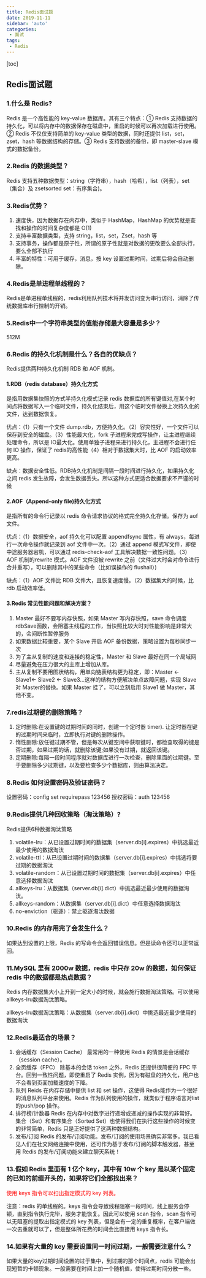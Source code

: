 ```yaml
---
title: Redis面试题
date: 2019-11-11
sidebar: 'auto'
categories:
 - 面试
tags:
 - Redis
---
```


[toc]


## Redis面试题

### 1.什么是 Redis?
Redis 是一个高性能的 key-value 数据库。其有三个特点：① Redis 支持数据的持久化，可以将内存中的数据保存在磁盘中，重启的时候可以再次加载进行使用。② Redis 不仅仅支持简单的 key-value 类型的数据，同时还提供 list，set，zset，hash 等数据结构的存储。③ Redis 支持数据的备份，即 master-slave 模式的数据备份。

### 2.Redis 的数据类型？
Redis 支持五种数据类型：string（字符串），hash（哈希），list（列表），set（集合）及 zsetsorted set：有序集合)。

### 3.Redis优势？
1. 速度快，因为数据存在内存中，类似于 HashMap，HashMap 的优势就是查找和操作的时间复杂度都是 O(1)
2. 支持丰富数据类型，支持 string，list，set，Zset，hash 等
3. 支持事务，操作都是原子性，所谓的原子性就是对数据的更改要么全部执行，要么全部不执行
4. 丰富的特性：可用于缓存，消息，按 key 设置过期时间，过期后将会自动删除。

### 4.Redis是单进程单线程的？
Redis是单进程单线程的，redis利用队列技术将并发访问变为串行访问，消除了传统数据库串行控制的开销。

### 5.Redis中一个字符串类型的值能存储最大容量是多少？
512M

### 6.Redis 的持久化机制是什么？各自的优缺点？
Redis提供两种持久化机制 RDB 和 AOF 机制。

#### 1.RDB（redis database）持久化方式

是指用数据集快照的方式半持久化模式记录 redis 数据库的所有键值对,在某个时间点将数据写入一个临时文件，持久化结束后，用这个临时文件替换上次持久化的文件，达到数据恢复。

优点：（1）只有一个文件 dump.rdb，方便持久化。（2）容灾性好，一个文件可以保存到安全的磁盘。（3）性能最大化，fork 子进程来完成写操作，让主进程继续处理命令，所以是 IO最大化。使用单独子进程来进行持久化，主进程不会进行任何 IO 操作，保证了 redis的高性能（4）相对于数据集大时，比 AOF 的启动效率更高。

缺点：数据安全性低。RDB持久化机制是间隔一段时间进行持久化，如果持久化之间 redis 发生故障，会发生数据丢失。所以这种方式更适合数据要求不严谨的时候

#### 2.AOF（Append-only file)持久化方式
是指所有的命令行记录以 redis 命令请求协议的格式完全持久化存储。保存为 aof 文件。

优点：（1）数据安全，aof 持久化可以配置 appendfsync 属性，有 always，每进行一次命令操作就记录到 aof 文件中一次。（2）通过 append 模式写文件，即使中途服务器宕机，可以通过 redis-check-aof 工具解决数据一致性问题。（3）AOF 机制的rewrite 模式。AOF 文件没被 rewrite 之前（文件过大时会对命令进行合并重写），可以删除其中的某些命令（比如误操作的 flushall）)

缺点：（1）AOF 文件比 RDB 文件大，且恢复速度慢。（2）数据集大的时候，比 rdb 启动效率低。

#### 3.Redis 常见性能问题和解决方案？
1. Master 最好不要写内存快照，如果 Master 写内存快照，save 命令调度 rdbSave函数，会阻塞主线程的工作，当快照比较大时对性能影响是非常大的，会间断性暂停服务
2. 如果数据比较重要，某个 Slave 开启 AOF 备份数据，策略设置为每秒同步一次   
3. 为了主从复制的速度和连接的稳定性，Master 和 Slave 最好在同一个局域网
4. 尽量避免在压力很大的主库上增加从库。
5. 主从复制不要用图状结构，用单向链表结构更为稳定，即：Master <- Slave1<- Slave2 <- Slave3…这样的结构方便解决单点故障问题，实现 Slave 对 Master的替换。如果 Master 挂了，可以立刻启用 Slave1 做 Master，其他不变。

### 7.redis过期键的删除策略？
1. 定时删除:在设置键的过期时间的同时，创建一个定时器 timer). 让定时器在键的过期时间来临时，立即执行对键的删除操作。
2. 惰性删除:放任键过期不管，但是每次从键空间中获取键时，都检查取得的键是否过期，如果过期的话，就删除该键;如果没有过期，就返回该键。
3. 定期删除:每隔一段时间程序就对数据库进行一次检查，删除里面的过期键。至于要删除多少过期键，以及要检查多少个数据库，则由算法决定。

### 8.Redis 如何设置密码及验证密码？
设置密码：config set requirepass 123456
授权密码：auth 123456

### 9.Redis提供几种回收策略（淘汰策略）?
Redis提供6种数据淘汰策略
1. volatile-lru：从已设置过期时间的数据集（server.db[i].expires）中挑选最近最少使用的数据淘汰
2. volatile-ttl：从已设置过期时间的数据集（server.db[i].expires）中挑选将要过期的数据淘汰
3. volatile-random：从已设置过期时间的数据集（server.db[i].expires）中任意选择数据淘汰
4. allkeys-lru：从数据集（server.db[i].dict）中挑选最近最少使用的数据淘汰。
5. allkeys-random：从数据集（server.db[i].dict）中任意选择数据淘汰
6. no-enviction（驱逐）：禁止驱逐淘汰数据

### 10.Redis 的内存用完了会发生什么？
如果达到设置的上限，Redis 的写命令会返回错误信息。但是读命令还可以正常返回。

### 11.MySQL 里有 2000w 数据，redis 中只存 20w 的数据，如何保证 redis 中的数据都是热点数据？
Redis 内存数据集大小上升到一定大小的时候，就会施行数据淘汰策略。可以使用allkeys-lru数据淘汰策略。

allkeys-lru数据淘汰策略：从数据集（server.db[i].dict）中挑选最近最少使用的数据淘汰

### 12.Redis最适合的场景？
1. 会话缓存（Session Cache）
最常用的一种使用 Redis 的情景是会话缓存（session cache）。
2. 全页缓存（FPC）
除基本的会话 token 之外，Redis 还提供很简便的 FPC 平台。回到一致性问题，即使重启了 Redis 实例，因为有磁盘的持久化，用户也不会看到页面加载速度的下降。
3. 队列
Reids 在内存存储中提供 list 和 set 操作，这使得 Redis能作为一个很好的消息队列平台来使用。Redis 作为队列使用的操作，就类似于程序语言对list的push/pop 操作。
4. 排行榜/计数器
Redis 在内存中对数字进行递增或递减的操作实现的非常好。集合（Set）和有序集合（Sorted Set）也使得我们在执行这些操作的时候变的非常简单，Redis 只是正好提供了这两种数据结构。
5. 发布/订阅
Redis 的发布/订阅功能。发布/订阅的使用场景确实非常多。我已看见人们在社交网络连接中使用，还可作为基于发布/订阅的脚本触发器，甚至用 Redis 的发布/订阅功能来建立聊天系统！

### 13.假如 Redis 里面有 1 亿个 key，其中有 10w 个 key 是以某个固定的已知的前缀开头的，如果将它们全部找出来？

<font color="red">使用 keys 指令可以扫出指定模式的 key 列表。</font>

注意：redis 的单线程的。keys 指令会导致线程阻塞一段时间，线上服务会停顿，直到指令执行完毕，服务才能恢复。因此可以使用 scan 指令，scan 指令可以无阻塞的提取出指定模式的 key 列表，但是会有一定的重复概率，在客户端做一次去重就可以了，但是整体所花费的时间会比直接用 keys 指令长。

### 14.如果有大量的 key 需要设置同一时间过期，一般需要注意什么？
如果大量的key过期时间设置的过于集中，到过期的那个时间点，redis 可能会出现短暂的卡顿现象。一般需要在时间上加一个随机值，使得过期时间分散一些。